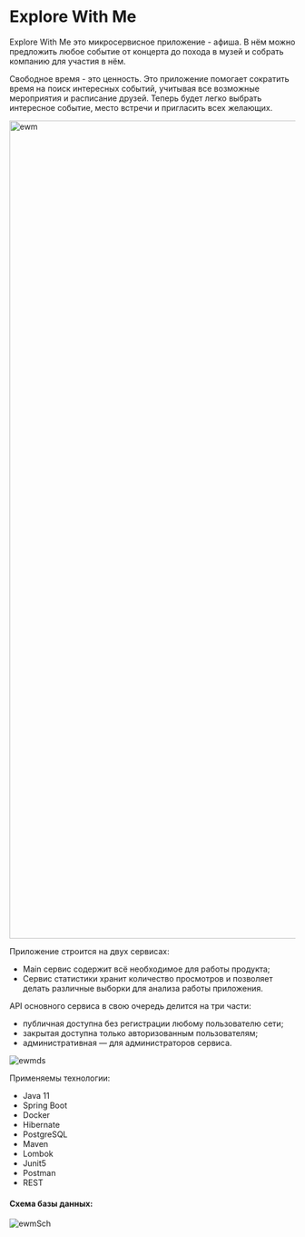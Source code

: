 # Explore With Me

Explore With Me это микросервисное приложение - афиша. В нём можно предложить любое событие от концерта до похода в музей и собрать компанию для участия в нём.

Свободное время - это ценность. Это приложение помогает сократить время на поиск интересных событий, учитывая все возможные мероприятия и расписание друзей. 
Теперь будет легко выбрать интересное событие, место встречи и пригласить всех желающих.

<img width="1440" alt="ewm" src="https://user-images.githubusercontent.com/105507007/234380691-c8ccda45-2478-48df-8a8f-ae8f44746654.png">

Приложение строится на двух сервисах:
- Main сервис содержит всё необходимое для работы продукта;
- Сервис статистики хранит количество просмотров и позволяет делать различные выборки для анализа работы приложения.

API основного сервиса в свою очередь делится на три части:
- публичная доступна без регистрации любому пользователю сети;
- закрытая доступна только авторизованным пользователям;
- административная — для администраторов сервиса.

![ewmds](https://user-images.githubusercontent.com/105507007/234381805-44470f19-045d-4d8b-a03a-21d4f171baee.png)

Применяемы технологии:
- Java 11
- Spring Boot
- Docker
- Hibernate
- PostgreSQL
- Maven
- Lombok
- Junit5
- Postman
- REST

#### Схема базы данных:

![ewmSch](https://user-images.githubusercontent.com/105507007/234383186-14ea6986-613c-4ad0-b88a-6af4a76fbcd1.png)
